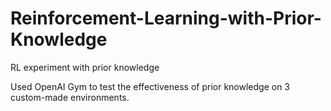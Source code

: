 # Reinforcement-Learning-with-Prior-Knowledge
RL experiment with prior knowledge

Used OpenAI Gym to test the effectiveness of prior knowledge on 3 custom-made environments.
